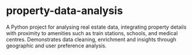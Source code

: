 # property-data-analysis
A Python project for analysing real estate data, integrating property details with proximity to amenities such as train stations, schools, and medical centres. Demonstrates data cleaning, enrichment and insights through geographic and user preference analysis.
